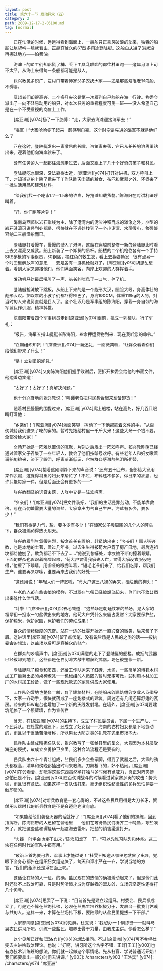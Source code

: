 ```yaml
---
layout: post
title: 第六十一节 发动群众（四）
category: 2
path: 2009-12-17-2-06100.md
tag: [normal]
---
```


　　正在忙活的时候，远远得看到海面上，一艘船只正乘风破浪的驶来，独特的船影让瞭望哨一眼就看出，正是穿越众的67型多用途登陆艇。这船自从进了港就没再挪过地方——怕费油。

　　海滩上的盐工们却都慌了神，丢下工具乱哄哄的都往村里跑——这年月海上可不太平。从海上来得每一条船都可能是敌人。

　　张兴教见多识广，在村口带着谭家父子安抚大家——这是那些短毛老爷的船，不碍事。

　　穿越者们却很高兴，二个多月来这是第一次看到自己的船在海上行驶。执委会派出了一向不轻易动用的船只，对本次任务的重视程度可见一斑——没人希望自己是在一个不受重视的岗位上工作。

　　[席亚洲][y074]扬了一下胳膊：“走，大家去海滩迎接海军去！”

　　“海军！”大家哈哈笑了起来，颇感到自豪。这个时空最先进的海军不就是他们么？

　　正在这时，登陆艇发出一声激昂的长啸。汽笛声未落，它已从长长的浪线里钻出来，迎着他们向海岸驶来了。

　　没有任务的人一起都往海滩走过去，后面又跟上了几十个好奇的孩子和村民。

　　登陆艇吃水很深，没法靠得太近，[席亚洲][y074]打开对讲机，双方呼叫上了，才知道这船上除了运来了工作队昨天申请的粮食、布匹和武器之外，还运来了一批生活用品和建筑材料。

　　“给我们找一个吃水1.2－1.5米的泊岸，好抢滩卸载货物。”陈海阳在对讲机里呼叫着。

　　“好，你们稍等片刻！”

　　海南岛西部以岩石岸线为主，除了港湾内的泥沙冲积而成的滩涂之外，小型的岩石港湾可说是到处都是，很快就在不远处找到了一个小港湾，水面很小，勉强能容纳二三艘渔船而已。

　　登陆艇打着慢车，慢慢的驶入了港湾，这艘在穿越前整修一新的登陆艇此时看上去又漂亮又威武。船上新装了一个卸货的吊杆。船楼的二个机枪位各有一个手持SKS步枪的军事组员，80钢盔，橘红色的救生衣，看上去英姿勃发，很有点另一个时空里解放军的意思——要是各有一挺机枪就好了。[席亚洲][y074]胡思乱想着。看到大家来迎接他们，他们满面笑容，向岸上欢迎的人群挥着手。

　　发动机马达最后吼叫了一声，长长的喘息了一口气，停了机。

　　登陆艇抢滩放下跳板，从船上下来的是一个彪形大汉，圆脸大眼，身高体壮的彪形大汉。把跟来的小孩子们都吓得哑巴了，身高190CM，体重110kg的人物，对当时的人来说简直就是巨人了。这个壮汉乃是军事组的陈海阳，穿着一身自带的海军蓝色作训服，精神抖擞。

　　陈海阳带着四个军事组员走到[席亚洲][y074]跟前，排成一列横队，行了军礼：

　　“报告，海军五指山艇艇长陈海阳，奉命押运货物到来，现在我听您的命令。”

　　“立刻组织卸货！”[席亚洲][y074]一面还礼，一面微笑着，“让群众看看你们给他们带来了什么！”

　　“是！立刻组织卸货。”

　　[席亚洲][y074]又向陈海阳他们握手致谢后，便拆开执委会给他的书面文件，他边看边笑道：

　　“太好了！太好了！真解决问题。”

　　他十分兴奋地向张兴教说：“叫谭老伯把村民集合起来准备卸货！”

　　随着村民慢慢的围拢过来，[席亚洲][y074]爬上船楼，站在高处，好几百只眼睛盯着他：

　　“乡亲们！”[席亚洲][y074]满面笑容，挥动了一下他那拿着文件的手，“从百仞城给我们送来了吃的穿的。暂时先拨给村里一千斤大米！这些大米一个钱不要，全部分给大家！”

　　全场开始是一阵难以置信的沉默，片刻之后发出一阵欢呼声。张兴教昨晚已经通过谭家父子召集了一些年轻人，教会了他们按暗号欢呼。有些老年人和妇女瞅着满船的粮米，流下了眼泪，呼声渐渐低沉，它被群众感激的热泪所代替。

　　[席亚洲][y074]接着这刚刚静下来的声音说：“还有五十匹布，全部给大家用来作衣服，这就得村里的妇女来帮忙了！不过，布料还不够多，做出来的衣服，也许只能每家一件，但是后面还会有更多的——”

　　张兴教翻译的话音未落，人群中又是一阵欢呼声。

　　“乡亲们！”[席亚洲][y074]把文件装好，“我们的生活是靠劳动，不能单靠救济。现在百仞城需要大量的海盐。大家拿出力气自己生产。海盐有多少，要多少！”

　　“我们有得是力气，盐，要多少有多少！”在谭家父子和周围的几个人的带头下，群众被煽动得热火朝天。

　　张兴教看到气氛很热烈，按席首长布置的，赶紧站出来：“乡亲们！鄙人张兴教，也是本地的土著，读过几年书。过去生生得被苟大户霸了房产田地，最后连祖坟都给他刨了，欺负都活不下去了……”他说到惨痛处，拿衣袖不断的擦着眼睛，下面的群众也都跟着唏嘘起来，“苟大户害得我家破人亡，害得大家没衣服没吃得，”他擦了下眼睛，用嘶哑的喉咙叫着，“短毛老爷们来了，给我们吃穿，帮我们生产，谁要再来啰嗦，谁要再来占我们的好处——”

　　“这还用说！”年轻人们一阵怒吼，“苟大户这王八操的再来，砸烂他的狗头！”

　　年老的人都有些害怕的模样，不过现在气氛已经被煽动起来，他们也不敢公然出来说什么泄气话。

　　“对啦！”[席亚洲][y074]兴奋地喊道，“这盐场是朝廷核准的盐场，是大家的祖辈们一担水一勺盐做出来的地方。他苟大户凭什么来霸占发财？大家要保护盐，保护粮米，保护家园，保护我们的劳动成果！”

　　群众的情绪极度的亢奋。站在一边的杜雯开始还一直兴奋的微笑，后来皱了下眉。这讲话里[席亚洲][y074]留了点伏笔，没有说盐场是人民的之类的话——按执委会的想法，这盐场以后可是穿越众的财产。

　　在群众的吵嚷声中，[席亚洲][y074]满意的走下了登陆艇的船楼。成捆的武器已经被卸到地上。这些都是在百仞滩大战中缴获的武器。现在被整修一新。

　　登陆艇除了粮食和布匹，还给工作队运来了红砖、水泥，一些简单的博铺木材加工厂最新出品的桌椅板凳——机械组的人员因为暂时无事可做，就利用木材加工厂的木材加工设备，做了一些现代款式的家具供应大家使用。

　　工作队的营地也整修一新，有了建筑材料，在随船来的建筑组的专业人员指导下，大家一齐动手，很快就落成了一座炮楼式的建筑。周边还有几间还算舒适的瓦房。带来的15W电台也增加了一个新的天线发射塔。在墙外，[席亚洲][y074]要建筑组修了一个照壁墙，作为宣传栏

　　当天，在[席亚洲][y074]的主持下，成立了村民委员会，下属一个生产队、一个民兵队。在杜雯的建议下，还成立了妇女组——海南的农村妇女都是下地劳动的，而且以干重活苦活著称，所以男女大防之类的礼教在这里市场不大。

　　民兵队由谭成晴担任队长，张兴教写了一张给县里的呈文，大意因为本村屡受海盗的侵扰，故成立乡勇护卫乡里。这种合法流程还是要有的。

　　民兵队由六十个青壮组成，盐民们多少会些拳脚，得到了武器之后，大家的劲头都很高，清早和傍晚都抽出时间来教练。刀舞枪飞的，好不热闹。[席亚洲][y074]在旁看着，却觉得这些东西虽然单打独斗的时候有点威力，真正对阵肉搏恐怕还是不行。[席亚洲][y074]在百仞滩战斗的时候看过黄家寨乡勇的攻击：势头猛，而且很有章法。如果这样一支队伍打来，毫无组织性纪律性的民兵恐怕是要一触即溃的。

　　[席亚洲][y074]对新兵教育是一套心得的，不过这些民兵用得是大刀长矛，贸然用火器时代的新兵教育是不是合适他也没有底。

　　“如果能给他们装备火器的话就好了！”[席亚洲][y074]看了他们的操练，回到指挥所。陈海阳带的人还留在营地里——他们在等待盐民们凑齐三十吨盐，等盐凑齐了，就把这些盐和谭桂璜一起渡海去雷州，把盐的销售渠道打开。

　　“火器一时半会也拿不出来，”陈海阳想了一下，“可以先练习队列和体能。这二块在任何时代的军队中都有用。”

　　“政治上首先要可靠，军事上才能过硬！”杜雯不知道从哪里忽然冒了出来，她眼下全身心都扑在组织妇女组这块了，每天和谭小芹在一齐，学说当地的方言，“我们的组织还是浮在面上呢。”

　　这话让在场的人一征。的确，盐民现在的热情的确被煽动起来了，但是他们此时还谈不上政治可靠，只是时势所趋才成为穿越者的盟友的，立场的坚定性还得打几个问号。

　　[席亚洲][y074]思索了一下说：“目前首先是建立起组织。村委会、民兵都成立了，可是还不算在盐场扎根，必须在盐民里培养积极分子，发展出一批我们休戚与共的人。这样一来，才算在盐场扎下根，要陆续的从盐民里提拔一下干部。”

　　大家都同意[席亚洲][y074]的见解。杜雯说：“我想办一个训练班——就叫马袅农民讲习所吧。训练一些盐民，培养出骨干力量，由我来主讲。你看怎么样？”

　　这个见解正好和[王洛宾][y003]的想法相同。不过[席亚洲][y074]可不希望杜雯去主讲啥政治理论。他说：“好啊，讲习所这个名字不错，正好[王工][y003]也有办技术训练班的想法，你们就一起做这个事情吧。先从扫盲、学说普通话开始！我们都要拿出一部分时间去讲课。”
[y003]: /characters/y003 "王洛宾"
[y074]: /characters/y074 "席亚洲"
